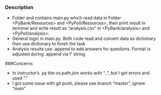 ### Description
- Folder <PyBank> and <PyPoll> contains main.py which read data in Folder <PyBank/Resources> and <PyPoll/Resources>, then print result in terminal and write result as “analysis.csv” in <PyBank/analysis> and <PyPoll/analysis>.
- General logic in main.py. Both code read and convert data as dictionary then use dictionary to finish the task
- Analysis results use .append to add answers for questions. Format is adjusted during .append via f’ string.

###Concerns
- In instructor’s .py the os.path.join works with “..”, but I got errors and used “.”
- I got some issue with git push, please use branch “master”, ignore “main”

